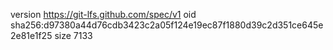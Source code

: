 version https://git-lfs.github.com/spec/v1
oid sha256:d97380a44d76cdb3423c2a05f124e19ec87f1880d39c2d351ce645e2e81e1f25
size 7133
